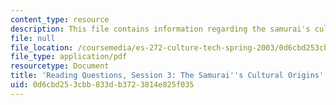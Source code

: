 ```yaml
---
content_type: resource
description: This file contains information regarding the samurai's cultural origins.
file: null
file_location: /coursemedia/es-272-culture-tech-spring-2003/0d6cbd253cbb833db3723814e825f035_MITES_272S03_q03.pdf
file_type: application/pdf
resourcetype: Document
title: 'Reading Questions, Session 3: The Samurai''s Cultural Origins'
uid: 0d6cbd25-3cbb-833d-b372-3814e825f035
---
```

